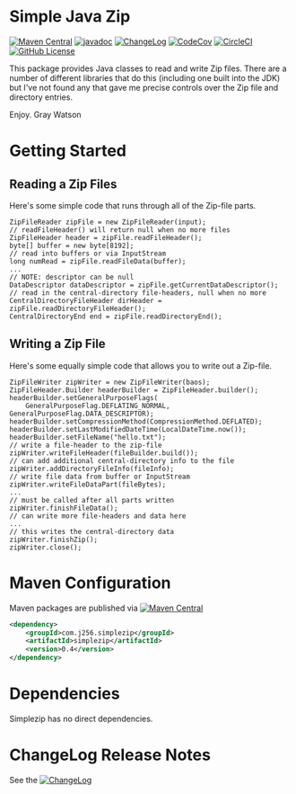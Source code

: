 Simple Java Zip
===============

[![Maven Central](https://maven-badges.herokuapp.com/maven-central/com.j256.simplezip/simplezip/badge.svg?style=flat-square)](https://mvnrepository.com/artifact/com.j256.simplezip/simplezip/latest)
[![javadoc](https://javadoc.io/badge2/com.j256.simplezip/simplezip/javadoc.svg)](https://javadoc.io/doc/com.j256.simplezip/simplezip)
[![ChangeLog](https://img.shields.io/github/v/release/j256/simplezip?label=changelog&display_name=release)](https://github.com/j256/simplezip/blob/master/src/main/javadoc/doc-files/changelog.txt)
[![CodeCov](https://img.shields.io/codecov/c/github/j256/simplezip.svg)](https://codecov.io/github/j256/simplezip/)
[![CircleCI](https://circleci.com/gh/j256/simplezip.svg?style=shield)](https://circleci.com/gh/j256/simplezip)
[![GitHub License](https://img.shields.io/github/license/j256/simplezip)](https://github.com/j256/simplezip/blob/master/LICENSE.txt)

This package provides Java classes to read and write Zip files.  There are a number of different libraries that do
this (including one built into the JDK) but I've not found any that gave me precise controls over the Zip file and
directory entries.

Enjoy.  Gray Watson

# Getting Started

## Reading a Zip Files

Here's some simple code that runs through all of the Zip-file parts.

	ZipFileReader zipFile = new ZipFileReader(input);
	// readFileHeader() will return null when no more files
	ZipFileHeader header = zipFile.readFileHeader();
	byte[] buffer = new byte[8192];
	// read into buffers or via InputStream
	long numRead = zipFile.readFileData(buffer);
	...
	// NOTE: descriptor can be null
	DataDescriptor dataDescriptor = zipFile.getCurrentDataDescriptor();
	// read in the central-directory file-headers, null when no more
	CentralDirectoryFileHeader dirHeader = zipFile.readDirectoryFileHeader();
	CentralDirectoryEnd end = zipFile.readDirectoryEnd();

## Writing a Zip File

Here's some equally simple code that allows you to write out a Zip-file.

	ZipFileWriter zipWriter = new ZipFileWriter(baos);
	ZipFileHeader.Builder headerBuilder = ZipFileHeader.builder();
	headerBuilder.setGeneralPurposeFlags(
		GeneralPurposeFlag.DEFLATING_NORMAL, GeneralPurposeFlag.DATA_DESCRIPTOR);
	headerBuilder.setCompressionMethod(CompressionMethod.DEFLATED);
	headerBuilder.setLastModifiedDateTime(LocalDateTime.now());
	headerBuilder.setFileName("hello.txt");
	// write a file-header to the zip-file
	zipWriter.writeFileHeader(fileBuilder.build());
	// can add additional central-directory info to the file
	zipWriter.addDirectoryFileInfo(fileInfo);
	// write file data from buffer or InputStream
	zipWriter.writeFileDataPart(fileBytes);
	...
	// must be called after all parts written
	zipWriter.finishFileData();
	// can write more file-headers and data here
	...
	// this writes the central-directory data
	zipWriter.finishZip();
	zipWriter.close();

# Maven Configuration

Maven packages are published via [![Maven Central](https://maven-badges.herokuapp.com/maven-central/com.j256.simplezip/simplezip/badge.svg?style=flat-square)](https://mvnrepository.com/artifact/com.j256.simplezip/simplezip/latest)

``` xml
<dependency>
	<groupId>com.j256.simplezip</groupId>
	<artifactId>simplezip</artifactId>
	<version>0.4</version>
</dependency>
```

# Dependencies

Simplezip has no direct dependencies.

# ChangeLog Release Notes

See the [![ChangeLog](https://img.shields.io/github/v/release/j256/simplezip?label=changelog)](https://github.com/j256/simplezip/blob/master/src/main/javadoc/doc-files/changelog.txt)
